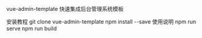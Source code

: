 vue-admin-template
快速集成后台管理系统模板

安装教程
git clone vue-admin-template
npm install --save
使用说明
npm run serve
npm run build
